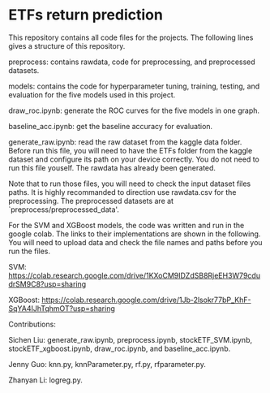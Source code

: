 # ETFs return prediction

This repository contains all code files for the projects. The following lines gives a structure of this repository.

preprocess: contains rawdata, code for preprocessing, and preprocessed datasets.

models: contains the code for hyperparameter tuning, training, testing, and evaluation for the five models used in this project.

draw_roc.ipynb: generate the ROC curves for the five models in one graph.

baseline_acc.ipynb: get the baseline accuracy for evaluation.

generate_raw.ipynb: read the raw dataset from the kaggle data folder. Before run this file, you will need to have the ETFs folder from the kaggle dataset and configure its path on your device correctly. You do not need to run this file youself. The rawdata has already been generated.

Note that to run those files, you will need to check the input dataset files paths. It is highly recommanded to direction use rawdata.csv for the preprocessing. The preprocessed datasets are at `preprocess/preprocessed_data'.


For the SVM and XGBoost models, the code was written and run in the google colab. The links to their implementations are shown in the following. You will need to upload data and check the file names and paths before you run the files.

SVM: https://colab.research.google.com/drive/1KXoCM9IDZdSB8RjeEH3W79cdudrSM9C8?usp=sharing

XGBoost: https://colab.research.google.com/drive/1Jb-2lsokr77bP_KhF-SqYA4IJhTqhmOT?usp=sharing


Contributions:

Sichen Liu: generate_raw.ipynb, preprocess.ipynb, stockETF_SVM.ipynb, stockETF_xgboost.ipynb, draw_roc.ipynb, and baseline_acc.ipynb.

Jenny Guo: knn.py, knnParameter.py, rf.py, rfparameter.py.

Zhanyan Li: logreg.py.
